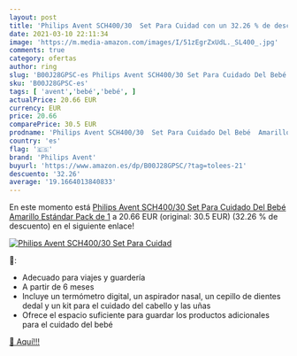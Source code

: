 ```yaml
---
layout: post
title: 'Philips Avent SCH400/30  Set Para Cuidad con un 32.26 % de descuento'
date: 2021-03-10 22:11:34
image: 'https://m.media-amazon.com/images/I/51zEgrZxUdL._SL400_.jpg'
comments: true
category: ofertas
author: ring
slug: 'B00J28GPSC-es Philips Avent SCH400/30 Set Para Cuidado Del Bebé Amarillo...'
sku: 'B00J28GPSC-es'
tags: [ 'avent','bebé','bebé', ]
actualPrice: 20.66 EUR
currency: EUR
price: 20.66
comparePrice: 30.5 EUR
prodname: 'Philips Avent SCH400/30  Set Para Cuidado Del Bebé  Amarillo  Estándar  Pack de 1'
country: 'es'
flag: '🇪🇸'
brand: 'Philips Avent'
buyurl: 'https://www.amazon.es/dp/B00J28GPSC/?tag=tolees-21'
descuento: '32.26'
average: '19.1664013840833'
---
```


En este momento está [Philips Avent SCH400/30  Set Para Cuidado Del Bebé  Amarillo  Estándar  Pack de 1](https://www.amazon.es/dp/B00J28GPSC/?tag=tolees-21) a 20.66 EUR (original: 30.5 EUR) (32.26 %  de descuento) en el siguiente enlace!

[![Philips Avent SCH400/30  Set Para Cuidad](https://m.media-amazon.com/images/I/51zEgrZxUdL._SL400_.jpg)](https://www.amazon.es/dp/B00J28GPSC/?tag=tolees-21)

🔎:

- Adecuado para viajes y guardería
- A partir de 6 meses
- Incluye un termómetro digital, un aspirador nasal, un cepillo de dientes dedal y un kit para el cuidado del cabello y las uñas
- Ofrece el espacio suficiente para guardar los productos adicionales para el cuidado del bebé

[🛒 Aquí!!!](https://www.amazon.es/dp/B00J28GPSC/?tag=tolees-21)
